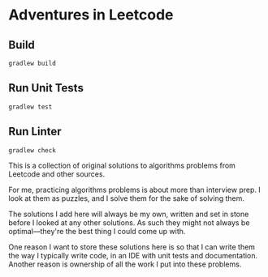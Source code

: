 # Adventures in Leetcode

## Build
```
gradlew build
```

## Run Unit Tests
```
gradlew test
```

## Run Linter
```
gradlew check
```

This is a collection of original solutions to algorithms problems from Leetcode and other sources.

For me, practicing algorithms problems is about more than interview prep. I look at them as puzzles, and I solve them for the sake of solving them.  

The solutions I add here will always be my own, written and set in stone before I looked at any other solutions. As such they might not always be optimal—they're the best thing I could come up with.  

One reason I want to store these solutions here is so that I can write them the way I typically write code, in an IDE with unit tests and documentation. Another reason is ownership of all the work I put into these problems.
